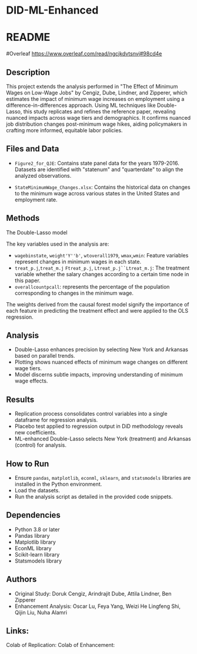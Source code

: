 # DID-ML-Enhanced
# README
#Overleaf
https://www.overleaf.com/read/ngcjkdvtsnvj#98cd4e
## Description
This project extends the analysis performed in "The Effect of Minimum Wages on Low-Wage Jobs" by Cengiz, Dube, Lindner, and Zipperer, which estimates the impact of minimum wage increases on employment using a difference-in-differences approach. Using ML techniques like Double-Lasso, this study replicates and refines the reference paper, revealing nuanced impacts across wage tiers and demographics. It confirms nuanced job distribution changes post-minimum wage hikes, aiding policymakers in crafting more informed, equitable labor policies.

## Files and Data
- `Figure2_for_QJE`: Contains state panel data for the years 1979-2016.
Datasets are identified with "statenum" and "quarterdate" to align the analyzed observations.

- `StateMinimumWage_Changes.xlsx`: Contains the historical data on changes to the minimum wage across various states in the United States and employment rate.

## Methods
The Double-Lasso model 

The key variables used in the analysis are:
-  `wagebinstate`, `weight'Y''b'`, `wtoverall1979`, `wmax`,`wmin`: Feature variables represent changes in minimum wages in each state.
- `treat_p.j`,`treat_m.j` `Ftreat_p.j`, `Ltreat_p.j``Ltreat_m.j`: The treatment variable whether the salary changes according to a certain time node in this paper.
- `overallcountpcall`: represents the percentage of the population corresponding to changes in the minimum wage.

The weights derived from the causal forest model signify the importance of each feature in predicting the treatment effect and were applied to the OLS regression.

## Analysis
- Double-Lasso enhances precision by selecting New York and Arkansas based on parallel trends.
- Plotting shows nuanced effects of minimum wage changes on different wage tiers.
- Model discerns subtle impacts, improving understanding of minimum wage effects.

## Results
- Replication process consolidates control variables into a single dataframe for regression analysis.
- Placebo test applied to regression output in DiD methodology reveals new coefficients.
- ML-enhanced Double-Lasso selects New York (treatment) and Arkansas (control) for analysis.

## How to Run
- Ensure `pandas`, `matplotlib`, `econml`, `sklearn`, and `statsmodels` libraries are installed in the Python environment.
- Load the datasets.
- Run the analysis script as detailed in the provided code snippets.

## Dependencies
- Python 3.8 or later
- Pandas library
- Matplotlib library
- EconML library
- Scikit-learn library
- Statsmodels library

## Authors
- Original Study: Doruk Cengiz, Arindrajit Dube, Attila Lindner, Ben Zipperer
- Enhancement Analysis: Oscar Lu, Feya Yang, Weizi He Lingfeng Shi, Qijin Liu, Nuha Alamri

## Links:
Colab of Replication:
Colab of Enhancement:
